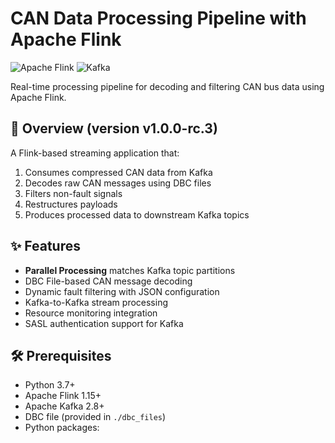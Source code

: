 # CAN Data Processing Pipeline with Apache Flink

![Apache Flink](https://img.shields.io/badge/Apache_Flink-E6526F?style=for-the-badge&logo=apacheflink&logoColor=white)
![Kafka](https://img.shields.io/badge/Kafka-231F20?style=for-the-badge&logo=apachekafka&logoColor=white)

Real-time processing pipeline for decoding and filtering CAN bus data using Apache Flink.

## 📌 Overview (version v1.0.0-rc.3)

A Flink-based streaming application that:
1. Consumes compressed CAN data from Kafka
2. Decodes raw CAN messages using DBC files
3. Filters non-fault signals
4. Restructures payloads
5. Produces processed data to downstream Kafka topics

## ✨ Features

- **Parallel Processing** matches Kafka topic partitions
- DBC File-based CAN message decoding
- Dynamic fault filtering with JSON configuration
- Kafka-to-Kafka stream processing
- Resource monitoring integration
- SASL authentication support for Kafka

## 🛠️ Prerequisites

- Python 3.7+
- Apache Flink 1.15+
- Apache Kafka 2.8+
- DBC file (provided in `./dbc_files`)
- Python packages:
